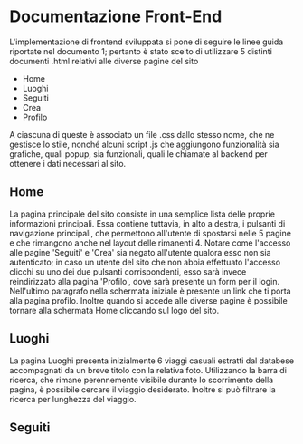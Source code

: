 # Documentazione Front-End

L'implementazione di frontend sviluppata si pone di seguire le linee guida riportate nel documento 1; pertanto è stato scelto di utilizzare 5 distinti documenti .html relativi alle diverse pagine del sito

- Home
- Luoghi
- Seguiti
- Crea
- Profilo

A ciascuna di queste è associato un file .css dallo stesso nome, che ne gestisce lo stile, nonché alcuni script .js che aggiungono funzionalità sia grafiche, quali popup, sia funzionali, quali le chiamate al backend per ottenere i dati necessari al sito.

## Home

La pagina principale del sito consiste in una semplice lista delle proprie informazioni principali. Essa contiene tuttavia, in alto a destra, i pulsanti di navigazione principali, che permettono all'utente di spostarsi nelle 5 pagine e che rimangono anche nel layout delle rimanenti 4.
Notare come l'accesso alle pagine 'Seguiti' e 'Crea' sia negato all'utente qualora esso non sia autenticato; in caso un utente del sito che non abbia effettuato l'accesso clicchi su uno dei due pulsanti corrispondenti, esso sarà invece reindirizzato alla pagina 'Profilo', dove sarà presente un form per il login. Nell'ultimo paragrafo nella schermata iniziale è presente un link che ti porta alla pagina profilo.
Inoltre quando si accede alle diverse pagine è possibile tornare alla schermata Home cliccando sul logo del sito.

## Luoghi
La pagina Luoghi presenta inizialmente 6 viaggi casuali estratti dal databese accompagnati da un breve titolo con la relativa foto.
Utilizzando la barra di ricerca, che rimane perennemente visibile durante lo scorrimento della pagina, è possibile cercare il viaggio desiderato. Inoltre si può filtrare la ricerca per lunghezza del viaggio.

## Seguiti


